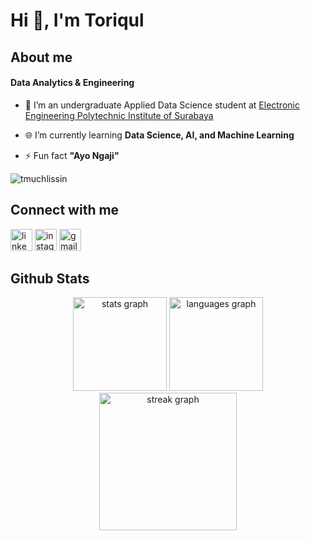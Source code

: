 # Hi 👋, I'm Toriqul  

## About me

#### Data Analytics & Engineering

- 🏤 I’m an undergraduate Applied Data Science student at [Electronic Engineering Polytechnic Institute of Surabaya](https://pens.ac.id/)

- 🌐️ I’m currently learning **Data Science, AI, and Machine Learning**

- ⚡ Fun fact **"Ayo Ngaji"**

<p align="left"> <img src="https://komarev.com/ghpvc/?username=tmuchlissin&label=Profile%20views&color=0e75b6&style=flat" alt="tmuchlissin" /> </p>

## Connect with me  
<div align="left">
  <img src="https://img.shields.io/static/v1?message=LinkedIn&logo=linkedin&label=&color=0077B5&logoColor=white&labelColor=&style=for-the-badge" height="35" alt="linkedin logo"  />
  <img src="https://img.shields.io/static/v1?message=Instagram&logo=instagram&label=&color=E4405F&logoColor=white&labelColor=&style=for-the-badge" height="35" alt="instagram logo"  />
  <img src="https://img.shields.io/static/v1?message=Gmail&logo=gmail&label=&color=D14836&logoColor=white&labelColor=&style=for-the-badge" height="35" alt="gmail logo"  />
</div>

## Github Stats  
<div align="center">
  <img src="https://github-readme-stats.vercel.app/api?username=tmuchlissin&hide_title=false&hide_rank=false&show_icons=true&include_all_commits=true&count_private=true&disable_animations=false&theme=dark&locale=en&hide_border=false" height="150" alt="stats graph"  />
  <img src="https://github-readme-stats.vercel.app/api/top-langs?username=tmuchlissin&locale=en&hide_title=false&layout=compact&card_width=320&langs_count=5&theme=dark&hide_border=false" height="150" alt="languages graph"  />
    <img src="https://streak-stats.demolab.com?user=tmuchlissin&locale=en&mode=daily&theme=dark&hide_border=false&border_radius=5&order=3" height="220" alt="streak graph"  />
</div>
